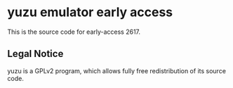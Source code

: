 yuzu emulator early access
=============

This is the source code for early-access 2617.

## Legal Notice

yuzu is a GPLv2 program, which allows fully free redistribution of its source code.